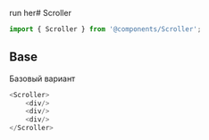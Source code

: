 run her# Scroller

```js
import { Scroller } from '@components/Scroller';
```

## Base
Базовый вариант

```js
<Scroller>
    <div/>
    <div/>
    <div/>
</Scroller>
```

